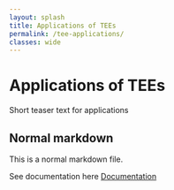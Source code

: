 ```yaml
---
layout: splash
title: Applications of TEEs
permalink: /tee-applications/
classes: wide
---
```


<div class="feature__item--center">
   <div class="archive__item">
    <h1>Applications of TEEs</h1>       
    <p>
      Short teaser text for applications<br >
    </p>
    
  </div>
</div>


## Normal markdown
This is a normal markdown file.


See documentation here [Documentation](https://mmistakes.github.io/minimal-mistakes/docs/utility-classes/)


